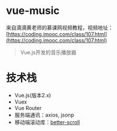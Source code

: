 # vue-music
来自滴滴黄老师的慕课网视频教程，视频地址：[https://coding.imooc.com/class/107.html](https://coding.imooc.com/class/107.html)

> Vue.js开发的音乐播放器 

# 技术栈

- Vue.js(版本2.x)
- Vuex
- Vue Router
- 服务端通讯：axios, jsonp
- 移动端滚动库：[better-scroll](https://github.com/ustbhuangyi/better-scroll)
